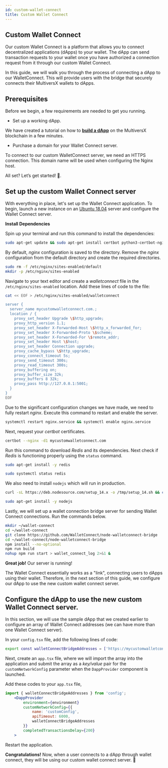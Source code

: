 ```yaml
---
id: custom-wallet-connect
title: Custom Wallet Connect
---
```


[comment]: # (mx-context-auto)

## Custom Wallet Connect

Our custom Wallet Connect is a platform that allows you to connect decentralized applications (dApps) to your wallet. The dApp can send transaction requests to your wallet once you have authorized a connection request from it through our custom Wallet Connect.

In this guide, we will walk you through the process of connecting a dApp to our WalletConnect. This will provide users with the bridge that securely connects their MultiversX wallets to dApps.

[comment]: # (mx-context-auto)

## **Prerequisites**

Before we begin, a few requirements are needed to get you running.

- Set up a working dApp.

We have created a tutorial on how to **[build a dApp](https://docs.multiversx.com/developers/tutorials/your-first-dapp/)** on the MultiversX blockchain in a few minutes.

- Purchase a domain for your Wallet Connect server.

To connect to our custom WalletConnect server, we need an HTTPS connection. This domain name will be used when configuring the Nginx host.

All set? Let’s get started! 🚀.

[comment]: # (mx-context-auto)

## Set up the custom Wallet Connect server

With everything in place, let's set up the Wallet Connect application. To begin, launch a new instance on an [Ubuntu 18.04](https://ubuntu.com/) server and configure the Wallet Connect server.

**Install Dependencies**

Spin up your terminal and run this command to install the dependencies:

```bash
sudo apt-get update && sudo apt-get install certbot python3-certbot-nginx docker.io docker-compose nginx -y
```

By default, _nginx_ configuration is saved to the directory. Remove the _nginx_ configuration from the default directory and create the required directories.

```bash
sudo rm -f /etc/nginx/sites-enabled/default
mkdir -p /etc/nginx/sites-enabled
```

Navigate to your text editor and create a _walletconnect_ file in the `/etc/nginx/sites-enabled` location. Add these lines of code to the file:

```bash
cat << EOF > /etc/nginx/sites-enabled/walletconnect

server {
  server_name mycustomwalletconnect.com.;
  location / {
    proxy_set_header Upgrade \$http_upgrade;
    proxy_http_version 1.1;
    proxy_set_header X-Forwarded-Host \$http_x_forwarded_for;
    proxy_set_header X-Forwarded-Proto \$scheme;
    proxy_set_header X-Forwarded-For \$remote_addr;
    proxy_set_header Host \$host;
    proxy_set_header Connection upgrade;
    proxy_cache_bypass \$http_upgrade;
    proxy_connect_timeout 5s;
    proxy_send_timeout 300s;
    proxy_read_timeout 300s;
    proxy_buffering on;
    proxy_buffer_size 32k;
    proxy_buffers 8 32k;
    proxy_pass http://127.0.0.1:5001;
  }
}
EOF
```

Due to the significant configuration changes we have made, we need to fully restart _nginx_. Execute this command to restart and enable the server.

```bash
systemctl restart nginx.service && systemctl enable nginx.service
```

Next, request your _certbot_ certificates.

```bash
certbot --nginx -d1 mycustomwalletconnect.com
```

Run this command to download _Redis_ and its dependencies. Next check if _Redis_ is functioning properly using the `status` command.

```bash
sudo apt-get install -y redis

sudo systemctl status redis
```

We also need to install `nodejs` which will run in production.

```bash
curl -sL https://deb.nodesource.com/setup_14.x -o /tmp/setup_14.sh && chmod +x /tmp/setup_14.sh

sudo apt-get install -y nodejs
```

Lastly, we will set up a wallet connection bridge server for sending Wallet Connect connections. Run the commands below.

```bash
mkdir ~/wallet-connect
cd ~/wallet-connect
git clone https://github.com/WalletConnect/node-walletconnect-bridge
cd ~/wallet-connect/node-walletconnect-bridge
npm install --no-optional
npm run build
nohup npm run start > wallet_connect_log 2>&1 &
```

**Great job!** Our server is running!

The Wallet Connect essentially works as a "link", connecting users to dApps using their wallet. Therefore, in the next section of this guide, we configure our dApp to use the new custom wallet connect server.

[comment]: # (mx-context-auto)

## Configure the dApp to use the new custom Wallet Connect server.

In this section, we will use the sample dApp that we created earlier to configure an array of Wallet Connect addresses (we can have more than one Wallet Connect server).

In your `config.tsx` file, add the following lines of code:

```bash
export const walletConnectBridgeAddresses = ['https://mycustomwalletconnect.com:5000'];
```

Next, create an `app.tsx` file, where we will import the array into the application and submit the array as a _key/value_ pair for the `customNetworkConfig` parameter when the `DappProvider` component is launched.

Add these codes to your `app.tsx` file,

```jsx
import { walletConnectBridgeAddresses } from 'config';
	<DappProvider
		environment={environment}
		customNetworkConfig={{
			name: 'customConfig',
			apiTimeout: 6000,
			walletConnectBridgeAddresses
		}}
		completedTransactionsDelay={200}
	>
```

Restart the application.

**Congratulations!** Now, when a user connects to a dApp through wallet connect, they will be using our custom wallet connect server. 🎉
